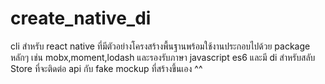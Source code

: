 # create_native_di
cli สำหรับ react native ที่มีตัวอย่างโครงสร้างพื้นฐานพร้อมใช้งานประกอบไปด้วย package หลักๆ เช่น mobx,moment,lodash และรองรับภาษา javascript es6 และมี di สำหรับสลับ Store ที่จะติดต่อ api กับ fake mockup ที่สร้างขึ้นเอง ^^
